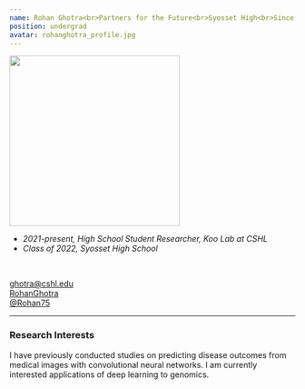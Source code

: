 ```yaml
---
name: Rohan Ghotra<br>Partners for the Future<br>Syosset High<br>Since 2021<br>
position: undergrad
avatar: rohanghotra_profile.jpg
---
```


<img width="300" src="{{site.baseurl}}/images/people/{{page.avatar}}" data-action="zoom">
<br>

- _2021-present, High School Student Researcher, Koo Lab at CSHL_ <br>
- _Class of 2022, Syosset High School_ <br>

<br>

<a href="mailto:ghotra@cshl.edu"><i class="fa fa-envelope-o"></i> ghotra@cshl.edu</a><br>
<a href="https://www.linkedin.com/in/rohan-ghotra-937618203/"><i class="fa fa-linkedin-square"></i> RohanGhotra</a><br>
<a href="https://github.com/Rohan75"><i class="fa fa-github"></i> @Rohan75 </a><br>

<hr>

### Research Interests

I have previously conducted studies on predicting disease outcomes from medical images with convolutional neural networks. I am currently interested applications of deep learning to genomics.
<br>
<br>
<br>

&nbsp;
&nbsp;
&nbsp;
&nbsp;
&nbsp;
&nbsp;
&nbsp;
&nbsp;
&nbsp;
&nbsp;
&nbsp;
&nbsp;
&nbsp;
&nbsp;
&nbsp;
&nbsp;
&nbsp;
&nbsp;
&nbsp;
&nbsp;
&nbsp;
&nbsp;
&nbsp;
&nbsp;

